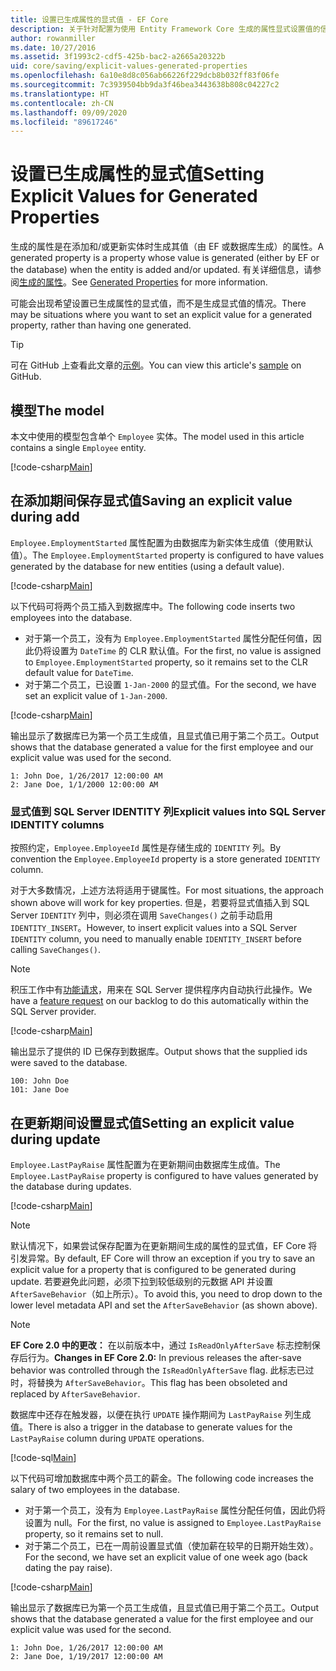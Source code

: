 ```yaml
---
title: 设置已生成属性的显式值 - EF Core
description: 关于针对配置为使用 Entity Framework Core 生成的属性显式设置值的信息
author: rowanmiller
ms.date: 10/27/2016
ms.assetid: 3f1993c2-cdf5-425b-bac2-a2665a20322b
uid: core/saving/explicit-values-generated-properties
ms.openlocfilehash: 6a10e8d8c056ab66226f229dcb8b032ff83f06fe
ms.sourcegitcommit: 7c3939504bb9da3f46bea3443638b808c04227c2
ms.translationtype: HT
ms.contentlocale: zh-CN
ms.lasthandoff: 09/09/2020
ms.locfileid: "89617246"
---
```

# <a name="setting-explicit-values-for-generated-properties"></a><span data-ttu-id="c4963-103">设置已生成属性的显式值</span><span class="sxs-lookup"><span data-stu-id="c4963-103">Setting Explicit Values for Generated Properties</span></span>

<span data-ttu-id="c4963-104">生成的属性是在添加和/或更新实体时生成其值（由 EF 或数据库生成）的属性。</span><span class="sxs-lookup"><span data-stu-id="c4963-104">A generated property is a property whose value is generated (either by EF or the database) when the entity is added and/or updated.</span></span> <span data-ttu-id="c4963-105">有关详细信息，请参阅[生成的属性](xref:core/modeling/generated-properties)。</span><span class="sxs-lookup"><span data-stu-id="c4963-105">See [Generated Properties](xref:core/modeling/generated-properties) for more information.</span></span>

<span data-ttu-id="c4963-106">可能会出现希望设置已生成属性的显式值，而不是生成显式值的情况。</span><span class="sxs-lookup"><span data-stu-id="c4963-106">There may be situations where you want to set an explicit value for a generated property, rather than having one generated.</span></span>

> [!TIP]  
> <span data-ttu-id="c4963-107">可在 GitHub 上查看此文章的[示例](https://github.com/dotnet/EntityFramework.Docs/tree/master/samples/core/Saving/ExplicitValuesGenerateProperties/)。</span><span class="sxs-lookup"><span data-stu-id="c4963-107">You can view this article's [sample](https://github.com/dotnet/EntityFramework.Docs/tree/master/samples/core/Saving/ExplicitValuesGenerateProperties/) on GitHub.</span></span>

## <a name="the-model"></a><span data-ttu-id="c4963-108">模型</span><span class="sxs-lookup"><span data-stu-id="c4963-108">The model</span></span>

<span data-ttu-id="c4963-109">本文中使用的模型包含单个 `Employee` 实体。</span><span class="sxs-lookup"><span data-stu-id="c4963-109">The model used in this article contains a single `Employee` entity.</span></span>

[!code-csharp[Main](../../../samples/core/Saving/ExplicitValuesGenerateProperties/Employee.cs#Sample)]

## <a name="saving-an-explicit-value-during-add"></a><span data-ttu-id="c4963-110">在添加期间保存显式值</span><span class="sxs-lookup"><span data-stu-id="c4963-110">Saving an explicit value during add</span></span>

<span data-ttu-id="c4963-111">`Employee.EmploymentStarted` 属性配置为由数据库为新实体生成值（使用默认值）。</span><span class="sxs-lookup"><span data-stu-id="c4963-111">The `Employee.EmploymentStarted` property is configured to have values generated by the database for new entities (using a default value).</span></span>

[!code-csharp[Main](../../../samples/core/Saving/ExplicitValuesGenerateProperties/EmployeeContext.cs#EmploymentStarted)]

<span data-ttu-id="c4963-112">以下代码可将两个员工插入到数据库中。</span><span class="sxs-lookup"><span data-stu-id="c4963-112">The following code inserts two employees into the database.</span></span>

* <span data-ttu-id="c4963-113">对于第一个员工，没有为 `Employee.EmploymentStarted` 属性分配任何值，因此仍将设置为 `DateTime` 的 CLR 默认值。</span><span class="sxs-lookup"><span data-stu-id="c4963-113">For the first, no value is assigned to `Employee.EmploymentStarted` property, so it remains set to the CLR default value for `DateTime`.</span></span>
* <span data-ttu-id="c4963-114">对于第二个员工，已设置 `1-Jan-2000` 的显式值。</span><span class="sxs-lookup"><span data-stu-id="c4963-114">For the second, we have set an explicit value of `1-Jan-2000`.</span></span>

[!code-csharp[Main](../../../samples/core/Saving/ExplicitValuesGenerateProperties/Sample.cs#EmploymentStarted)]

<span data-ttu-id="c4963-115">输出显示了数据库已为第一个员工生成值，且显式值已用于第二个员工。</span><span class="sxs-lookup"><span data-stu-id="c4963-115">Output shows that the database generated a value for the first employee and our explicit value was used for the second.</span></span>

``` Console
1: John Doe, 1/26/2017 12:00:00 AM
2: Jane Doe, 1/1/2000 12:00:00 AM
```

### <a name="explicit-values-into-sql-server-identity-columns"></a><span data-ttu-id="c4963-116">显式值到 SQL Server IDENTITY 列</span><span class="sxs-lookup"><span data-stu-id="c4963-116">Explicit values into SQL Server IDENTITY columns</span></span>

<span data-ttu-id="c4963-117">按照约定，`Employee.EmployeeId` 属性是存储生成的 `IDENTITY` 列。</span><span class="sxs-lookup"><span data-stu-id="c4963-117">By convention the `Employee.EmployeeId` property is a store generated `IDENTITY` column.</span></span>

<span data-ttu-id="c4963-118">对于大多数情况，上述方法将适用于键属性。</span><span class="sxs-lookup"><span data-stu-id="c4963-118">For most situations, the approach shown above will work for key properties.</span></span> <span data-ttu-id="c4963-119">但是，若要将显式值插入到 SQL Server `IDENTITY` 列中，则必须在调用 `SaveChanges()` 之前手动启用 `IDENTITY_INSERT`。</span><span class="sxs-lookup"><span data-stu-id="c4963-119">However, to insert explicit values into a SQL Server `IDENTITY` column, you need to manually enable `IDENTITY_INSERT` before calling `SaveChanges()`.</span></span>

> [!NOTE]  
> <span data-ttu-id="c4963-120">积压工作中有[功能请求](https://github.com/aspnet/EntityFramework/issues/703)，用来在 SQL Server 提供程序内自动执行此操作。</span><span class="sxs-lookup"><span data-stu-id="c4963-120">We have a [feature request](https://github.com/aspnet/EntityFramework/issues/703) on our backlog to do this automatically within the SQL Server provider.</span></span>

[!code-csharp[Main](../../../samples/core/Saving/ExplicitValuesGenerateProperties/Sample.cs#EmployeeId)]

<span data-ttu-id="c4963-121">输出显示了提供的 ID 已保存到数据库。</span><span class="sxs-lookup"><span data-stu-id="c4963-121">Output shows that the supplied ids were saved to the database.</span></span>

``` Console
100: John Doe
101: Jane Doe
```

## <a name="setting-an-explicit-value-during-update"></a><span data-ttu-id="c4963-122">在更新期间设置显式值</span><span class="sxs-lookup"><span data-stu-id="c4963-122">Setting an explicit value during update</span></span>

<span data-ttu-id="c4963-123">`Employee.LastPayRaise` 属性配置为在更新期间由数据库生成值。</span><span class="sxs-lookup"><span data-stu-id="c4963-123">The `Employee.LastPayRaise` property is configured to have values generated by the database during updates.</span></span>

[!code-csharp[Main](../../../samples/core/Saving/ExplicitValuesGenerateProperties/EmployeeContext.cs#LastPayRaise)]

> [!NOTE]  
> <span data-ttu-id="c4963-124">默认情况下，如果尝试保存配置为在更新期间生成的属性的显式值，EF Core 将引发异常。</span><span class="sxs-lookup"><span data-stu-id="c4963-124">By default, EF Core will throw an exception if you try to save an explicit value for a property that is configured to be generated during update.</span></span> <span data-ttu-id="c4963-125">若要避免此问题，必须下拉到较低级别的元数据 API 并设置 `AfterSaveBehavior`（如上所示）。</span><span class="sxs-lookup"><span data-stu-id="c4963-125">To avoid this, you need to drop down to the lower level metadata API and set the `AfterSaveBehavior` (as shown above).</span></span>

> [!NOTE]  
> <span data-ttu-id="c4963-126">**EF Core 2.0 中的更改：** 在以前版本中，通过 `IsReadOnlyAfterSave` 标志控制保存后行为。</span><span class="sxs-lookup"><span data-stu-id="c4963-126">**Changes in EF Core 2.0:** In previous releases the after-save behavior was controlled through the `IsReadOnlyAfterSave` flag.</span></span> <span data-ttu-id="c4963-127">此标志已过时，将替换为 `AfterSaveBehavior`。</span><span class="sxs-lookup"><span data-stu-id="c4963-127">This flag has been obsoleted and replaced by `AfterSaveBehavior`.</span></span>

<span data-ttu-id="c4963-128">数据库中还存在触发器，以便在执行 `UPDATE` 操作期间为 `LastPayRaise` 列生成值。</span><span class="sxs-lookup"><span data-stu-id="c4963-128">There is also a trigger in the database to generate values for the `LastPayRaise` column during `UPDATE` operations.</span></span>

[!code-sql[Main](../../../samples/core/Saving/ExplicitValuesGenerateProperties/employee_UPDATE.sql)]

<span data-ttu-id="c4963-129">以下代码可增加数据库中两个员工的薪金。</span><span class="sxs-lookup"><span data-stu-id="c4963-129">The following code increases the salary of two employees in the database.</span></span>

* <span data-ttu-id="c4963-130">对于第一个员工，没有为 `Employee.LastPayRaise` 属性分配任何值，因此仍将设置为 null。</span><span class="sxs-lookup"><span data-stu-id="c4963-130">For the first, no value is assigned to `Employee.LastPayRaise` property, so it remains set to null.</span></span>
* <span data-ttu-id="c4963-131">对于第二个员工，已在一周前设置显式值（使加薪在较早的日期开始生效）。</span><span class="sxs-lookup"><span data-stu-id="c4963-131">For the second, we have set an explicit value of one week ago (back dating the pay raise).</span></span>

[!code-csharp[Main](../../../samples/core/Saving/ExplicitValuesGenerateProperties/Sample.cs#LastPayRaise)]

<span data-ttu-id="c4963-132">输出显示了数据库已为第一个员工生成值，且显式值已用于第二个员工。</span><span class="sxs-lookup"><span data-stu-id="c4963-132">Output shows that the database generated a value for the first employee and our explicit value was used for the second.</span></span>

``` Console
1: John Doe, 1/26/2017 12:00:00 AM
2: Jane Doe, 1/19/2017 12:00:00 AM
```
